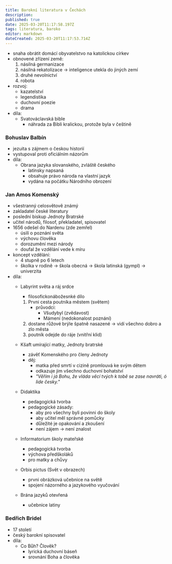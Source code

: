 ```yaml
---
title: Barokní literatura v Čechách
description: 
published: true
date: 2025-03-20T11:17:58.197Z
tags: literatura, baroko
editor: markdown
dateCreated: 2025-03-20T11:17:53.714Z
---
```


- snaha obrátit domácí obyvatelstvo na katolickou církev
- obnovené zřízení země:
	1. násilná germanizace
	2. násilná rekatolizace  -> inteligence utekla do jiných zemí
	3. druhé nevolnictví
	4. robota
- rozvoj:
	- kazatelství
	- legendistika
	- duchovní poezie
	- drama
- díla:
	- Svatováclavská bible
		- náhrada za Bibli kralickou, protože byla v češtině

### Bohuslav Balbín
- jezuita s zájmem o českou historií
- vystupoval proti oficiálním názorům
- díla:
	- Obrana jazyka slovanského, zvláště českého
		- latinsky napsaná
		- obsahuje právo národa na vlastní jazyk
		- vydána na počátku Národního obrození

### Jan Amos Komenský
- všestranný celosvětově známý
- zakladatel české literatury
- poslední biskup Jednoty Bratrské
- učitel národů, filosof, překladatel, spisovatel
- 1656 odešel do Nardenu (zde zemřel)
	- úsilí o poznání světa
	- výchovu člověka
	- dorozumění mezi národy
	- doufal že vzdělání vede k míru
- koncept vzdělání:
	- 4 stupně po 6 letech
	- školka v rodině -> škola obecná -> škola latinská (gympl) -> univerzita
- díla:
	- Labyrint světa a ráj srdce
		- filosofickonábožesnké dílo
		1. Prvni cesta poutníka městem (světem)
			- průvodci:
				- Všudybyl (zvědavost)
				- Mámení (nedokonalost poznání)
		2. dostane růžové brýle špatně nasazené -> vidí všechno dobro a zlo města
		3. poutník odejde do ráje (vnitřní klid)

	- Kšaft umírající matky, Jednoty bratrské
		- závěť Komenského pro členy Jednoty
		- děj:
			- matka před smrtí v cizině promlouvá ke svým dětem
			- odkazuje jim všechno duchovní bohatství
			- *"Věřím i já Bohu, že vláda věcí tvých k tobě se zase navráti, ó lide česky."*

	- Didaktika
		- pedagogická tvorba
		- pedagogické zásady:
			- aby pro všechny byli povinni do školy
			- aby učitel měl správné pomůcky
			- důležité je opakování a zkoušení
			- není zájem -> není znalost

	- Informatorium školy mateřské
		- pedagogická tvorba
		- výchova předškoláků
		- pro matky a chůvy

	- Orbis pictus (Svět v obrazech)
		- prvni obrázková učebnice na světě
		- spojení názorného a jazykového vyučování

	- Brána jazyků otevřená
		- učebnice latiny

### Bedřich Bridel
- 17 století
- český barokní spisovatel
- díla:
	- Co Bůh? Člověk?
		- lyrická duchovní báseň
		- srovnání Boha a člověka